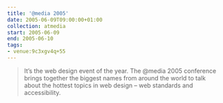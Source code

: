 ```yaml
---
title: '@​media 2005'
date: 2005-06-09T09:00:00+01:00
collection: atmedia
start: 2005-06-09
end: 2005-06-10
tags:
- venue:9c3xgv4q+55
---
```

> It’s the web design event of the year. The @media 2005 conference brings together the biggest names from around the world to talk about the hottest topics in web design – web standards and accessibility.
